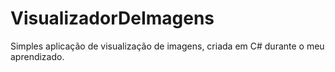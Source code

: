 # VisualizadorDeImagens
Simples aplicação de visualização de imagens, criada em C# durante o meu aprendizado.
